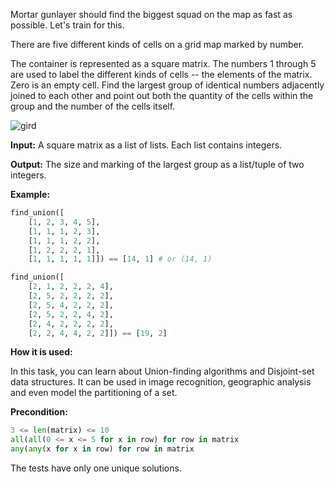 Mortar gunlayer should find the biggest squad on the map as fast as possible.
Let's train for this.

There are five different kinds of cells on a grid map marked by number.

The container is represented as a square matrix.
The numbers 1 through 5 are used to label the different kinds of cells -- the elements of the matrix.
Zero is an empty cell.
Find the largest group of identical numbers adjacently joined to each other and
point out both the quantity of the cells within the group and the number of the cells itself.

![gird](radiation-search.png)

**Input:** A square matrix as a list of lists. Each list contains integers. 

**Output:** The size and marking of the largest group as a list/tuple of two integers.

**Example:**

```python
find_union([
    [1, 2, 3, 4, 5],
    [1, 1, 1, 2, 3],
    [1, 1, 1, 2, 2],
    [1, 2, 2, 2, 1],
    [1, 1, 1, 1, 1]]) == [14, 1] # or (14, 1)

find_union([
    [2, 1, 2, 2, 2, 4],
    [2, 5, 2, 2, 2, 2],
    [2, 5, 4, 2, 2, 2],
    [2, 5, 2, 2, 4, 2],
    [2, 4, 2, 2, 2, 2],
    [2, 2, 4, 4, 2, 2]]) == [19, 2]
```
**How it is used:**

In this task, you can learn about Union-finding algorithms and Disjoint-set data structures.
It can be used in image recognition, geographic analysis and even model the partitioning of a set.

**Precondition:**
```python
3 <= len(matrix) <= 10
all(all(0 <= x <= 5 for x in row) for row in matrix
any(any(x for x in row) for row in matrix
```

The tests have only one unique solutions.


